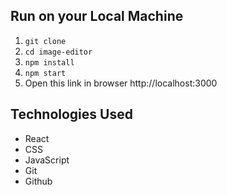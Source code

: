 ## Run on your Local Machine
1. `git clone`
2. `cd image-editor`
3. `npm install`
4. `npm start`
5. Open this link in browser http://localhost:3000 

## Technologies Used

- React
- CSS
- JavaScript
- Git
- Github


